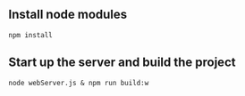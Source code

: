 ## Install node modules
``npm install``

## Start up the server and build the project
``node webServer.js & npm run build:w``
